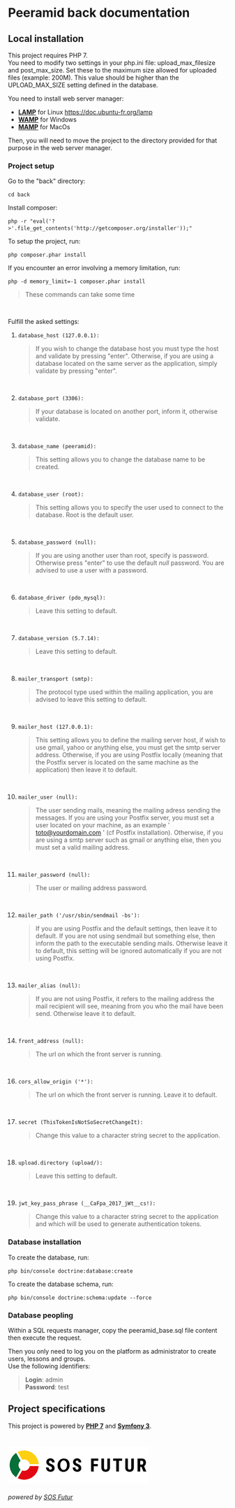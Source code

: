 # **Peeramid back documentation**

## Local installation

This project requires PHP 7.  
You need to modify two settings in your php.ini file: upload_max_filesize and post_max_size. Set these to the maximum 
size allowed for uploaded files (example: 200M). This value should be higher than the UPLOAD_MAX_SIZE setting defined in 
the database.

You need to install web server manager:

- **[LAMP](https://www.digitalocean.com/community/tutorials/how-to-install-linux-apache-mysql-php-lamp-stack-on-ubuntu-16-04)** for Linux https://doc.ubuntu-fr.org/lamp
- **[WAMP](http://www.wampserver.com/en/)** for Windows
- **[MAMP](https://www.mamp.info/en/)** for MacOs

Then, you will need to move the project to the directory provided for that purpose in the web server manager.

### Project setup

Go to the "back" directory:

````
cd back
````

Install composer:

````
php -r "eval('?>'.file_get_contents('http://getcomposer.org/installer'));"
````

To setup the project, run:
````
php composer.phar install
````

If you encounter an error involving a memory limitation, run:

````
php -d memory_limit=-1 composer.phar install
````

>These commands can take some time

<br>

Fulfill the asked settings:

  1. ````
     database_host (127.0.0.1):
     ````
     >If you wish to change the database host you must type the host and validate by pressing "enter". Otherwise, if you
     are using a database located on the same server as the application, simply validate by pressing "enter". 
      
<br>

  2. ````
     database_port (3306):
     ````
     >If your database is located on another port, inform it, otherwise validate.

<br>

  3. ````
     database_name (peeramid):
     ````
     >This setting allows you to change the database name to be created.

<br>

  4. ````
     database_user (root):
     ````
     >This setting allows you to specify the user used to connect to the database. Root is the default user.

<br>

  5. ````
     database_password (null):
     ````
     >If you are using another user than root, specify is password. Otherwise press "enter" to use the default *null* password.
     You are advised to use a user with a password.
  
<br>

  6. ````
     database_driver (pdo_mysql):
     ````
     >Leave this setting to default.

<br>

  7. ````
     database_version (5.7.14):
     ````
     >Leave this setting to default.

<br>

  8. ````
     mailer_transport (smtp):
     ````
     >The protocol type used within the mailing application, you are advised to leave this setting to default.

<br>

  9. ````
     mailer_host (127.0.0.1):
     ````
     >This setting allows you to define the mailing server host, if wish to use gmail, yahoo or anything else, you must
     get the smtp server address. Otherwise, if you are using Postfix locally (meaning that the Postfix server is located on
     the same machine as the application) then leave it to default.

<br>

  10. ````
      mailer_user (null):
      ````
      >The user sending mails, meaning the mailing adress sending the messages. If you are using your Postfix server,
      you must set a user located on your machine, as an example ' toto@yourdomain.com ' (cf Postfix installation).
      Otherwise, if you are using a smtp server such as gmail or anything else, then you must set a valid mailing
      address.

<br>

  11. ````
      mailer_password (null):
      ````
      >The user or mailing address password.

<br>

  12. ````
      mailer_path ('/usr/sbin/sendmail -bs'):
      ````
      >If you are using Postfix and the default settings, then leave it to default. If you are not using sendmail
      but something else, then inform the path to the executable sending mails. Otherwise leave it to default, this
      setting will be ignored automatically if you are not using Postfix.

<br>

  13. ````
      mailer_alias (null):
      ````
      >If you are not using Postfix, it refers to the mailing address the mail recipient will see, meaning from you who
      the mail have been send. Otherwise leave it to default.

<br>

  14. ````
      front_address (null):
      ````
      >The url on which the front server is running.

<br>

  16. ````
      cors_allow_origin ('*'):
      ````
      >The url on which the front server is running. Leave it to default.

<br>

  17. ````
      secret (ThisTokenIsNotSoSecretChangeIt):
      ````
      >Change this value to a character string secret to the application.

<br>

  18. ````
      upload.directory (upload/):
      ````
      >Leave this setting to default.

<br>

  19. ````
      jwt_key_pass_phrase (__CaFpa_2017_jWt__cs!):
      ````
      >Change this value to a character string secret to the application and which will be used to generate
      authentication tokens.

### Database installation

To create the database, run:

````
php bin/console doctrine:database:create
````

To create the database schema, run:

````
php bin/console doctrine:schema:update --force
````

### Database peopling

Within a SQL requests manager, copy the peeramid_base.sql file content then execute the request.

Then you only need to log you on the platform as administrator to create users, lessons and groups.  
Use the following identifiers:

>**Login**: admin  
>**Password**: test

## Project specifications

This project is powered by **[PHP 7](http://php.net/)**
and **[Symfony 3](https://symfony.com/)**.

#

[![SOS Futur](../sosf_logo.png)](https://www.sos-futur.fr/)
###### powered by [SOS Futur](https://www.sos-futur.fr/)